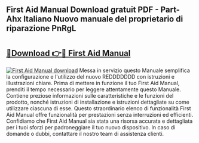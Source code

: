 ## First Aid Manual Download gratuit PDF - Part-Ahx Italiano Nuovo manuale del proprietario di riparazione PnRgL

# <h2><a href="http://dfcb6vb.blite.top/?on=First+Aid+Manual">🔗Download 👉🔴 First Aid Manual</a></h2>

[![First Aid Manual download](https://i.imgur.com/lujVjoI.png)](http://dfcb6vb.blite.top/?on=First+Aid+Manual)
Messa in servizio questo Manuale semplifica la configurazione e l'utilizzo del nuovo REDDDDDDD con istruzioni e illustrazioni chiare. Prima di mettere in funzione il tuo First Aid Manual, prenditi il tempo necessario per leggere attentamente questo Manuale. Contiene preziose informazioni sulle caratteristiche e le funzioni del prodotto, nonché istruzioni di installazione e istruzioni dettagliate su come utilizzare ciascuna di esse. Questo straordinario elenco di funzionalità First Aid Manual offre funzionalità per prestazioni senza interruzioni ed efficienti. Confidiamo che First Aid Manual sia stata una risorsa accurata e dettagliata per i tuoi sforzi per padroneggiare il tuo nuovo dispositivo. In caso di domande o dubbi, contattare il nostro team di assistenza clienti.
